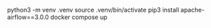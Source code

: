 python3 -m venv .venv
source .venv/bin/activate
pip3 install apache-airflow==3.0.0
docker compose up
